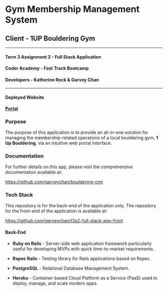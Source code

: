 # Gym Membership Management System

## Client - 1UP Bouldering Gym

<hr>

#### Term 3 Assignment 2 - Full Stack Application

#### Coder Academy - Fast Track Bootcamp

#### Developers - Katherine Rock & Garvey Chan

<hr>

#### Deployed Website

**[Portal](https://boulderingcrm.netlify.app)**

### Purpose

The purpose of this application is to provide an all-in-one solution for managing the membership-related operations of a local bouldering gym, **1 Up Bouldering**, via an intuitive web portal interface.

### Documentation

For further details on this app, please visit the comprehensive documentation available at:

<https://github.com/garveychan/bouldering-crm>

### Tech Stack

This repository is for the back-end of the application only. The repository for the front-end of the application is available at:

<https://github.com/garveychan/t3a2-full-stack-app-front>

#### Back-End

- **Ruby on Rails** - Server-side web application framework particularly useful for developing MVPs with quick time-to-market requirements.

- **Rspec Rails** - Testing library for Rails applications based on Rspec.

- **PostgreSQL** - Relational Database Management System.

- **Heroku** - Container-based Cloud Platform as a Service (PaaS) used to deploy, manage, and scale modern apps.
